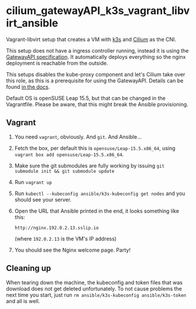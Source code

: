 # cilium_gatewayAPI_k3s_vagrant_libvirt_ansible

Vagrant-libvirt setup that creates a VM with [k3s](https://k3s.io) and
[Cilium](https://cilium.io) as the CNI.

This setup does not have a ingress controller running, instead it is using the
[GatewayAPI specification](https://gateway-api.sigs.k8s.io/). It automatically
deploys everything so the nginx deployment is reachable from the outside.

This setups disables the kube-proxy component and let's Cilium take over this
role, as this is a prerequisite for using the GatewayAPI. Details can be found
[in the
docs](https://docs.cilium.io/en/stable/network/kubernetes/kubeproxy-free/#kubeproxy-free).

Default OS is openSUSE Leap 15.5, but that can be changed in the Vagrantfile.
Please be aware, that this might break the Ansible provisioning.

## Vagrant

1. You need `vagrant`, obviously. And `git`. And Ansible...
1. Fetch the box, per default this is `opensuse/Leap-15.5.x86_64`, using
   `vagrant box add opensuse/Leap-15.5.x86_64`.
1. Make sure the git submodules are fully working by issuing
   `git submodule init && git submodule update`
1. Run `vagrant up`
1. Run `kubectl --kubeconfig ansible/k3s-kubeconfig get nodes` and you should
   see your server.
1. Open the URL that Ansible printed in the end, it looks something like this:

   ```
   http://nginx.192.0.2.13.sslip.io
   ```

   (where `192.0.2.13` is the VM's IP address)

1. You should see the Nginx welcome page. Party!

## Cleaning up

When tearing down the machine, the kubeconfig and token files that was download
does not get deleted unfortunately. To not cause problems the next time you
start, just run `rm ansible/k3s-kubeconfig ansible/k3s-token` and all is well.
